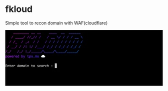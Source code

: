 # fkloud
Simple tool to recon domain with WAF(cloudflare)


![Alt text](https://github.com/tpxSecurity/fkloud/blob/master/fkloud.png?raw=true "Fkloud by tpx.mx")
